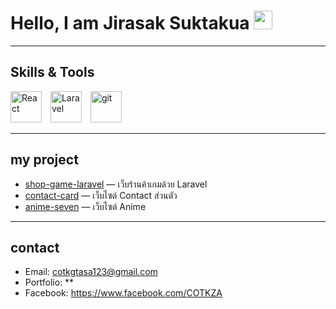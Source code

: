 # Hello, I am Jirasak Suktakua <img src="https://media.giphy.com/media/hvRJCLFzcasrR4ia7z/giphy.gif" width="30">

---

##  Skills & Tools
<p align="left">
  <a href="https://reactjs.org" style="margin-right:10px; text-decoration:none; border:none; outline:none;">
    <img src="https://img.icons8.com/?size=100&id=asWSSTBrDlTW&format=png&color=000000" 
         alt="React" 
         width="50" height="50"/>
  </a>
  <a href="https://laravel.com/" style="margin-right:10px; text-decoration:none; border:none; outline:none;">
    <img src="https://upload.wikimedia.org/wikipedia/commons/thumb/9/9a/Laravel.svg/640px-Laravel.svg.png" 
         alt="Laravel" 
         width="50" height="50"/>
  </a>
  <a href="https://git-scm.com/" style="margin-right:10px; text-decoration:none; border:none; outline:none;">
    <img src="https://upload.wikimedia.org/wikipedia/commons/thumb/3/3f/Git_icon.svg/640px-Git_icon.svg.png" 
         alt="git" 
         width="50" height="50"/>
  </a>
</p>


---

##  my project
- [shop-game-laravel](https://github.com/COTKZA/shop-game-laravel) — เว็บร้านค้าเกมด้วย Laravel
- [contact-card](https://github.com/COTKZA/anime-seven.git) — เว็บไซต์ Contact ส่วนตัว
- [anime-seven](https://github.com/COTKZA/web-portfolio) — เว็บไซต์ Anime 

---

## contact
- Email: cotkgtasa123@gmail.com
- Portfolio: **   
- Facebook: https://www.facebook.com/COTKZA

